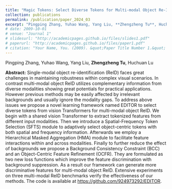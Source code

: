 ```yaml
---
title: "Magic Tokens: Select Diverse Tokens for Multi-modal Object Re-Identification (CVPR 2024)"
collection: publications
permalink: /publication/paper_2024_03
excerpt: "Pingping Zhang, Yuhao Wang, Yang Liu, **Zhengzheng Tu**, Huchuan Lu"
# date: 2009-10-01
# venue: "Journal 1"
# slidesurl: "http://academicpages.github.io/files/slides1.pdf"
# paperurl: "http://academicpages.github.io/files/paper1.pdf"
# citation: "Your Name, You. (2009). &quot;Paper Title Number 1.&quot; <i>Journal 1</i>. 1(1)."
---
```


Pingping Zhang, Yuhao Wang, Yang Liu, **Zhengzheng Tu**, Huchuan Lu

**Abstract:** Single-modal object re-identification (ReID) faces great challenges in maintaining robustness within complex visual scenarios. In contrast multi-modal object ReID utilizes complementary information from diverse modalities showing great potentials for practical applications. However previous methods may be easily affected by irrelevant backgrounds and usually ignore the modality gaps. To address above issues we propose a novel learning framework named EDITOR to select diverse tokens from vision Transformers for multi-modal object ReID. We begin with a shared vision Transformer to extract tokenized features from different input modalities. Then we introduce a Spatial-Frequency Token Selection (SFTS) module to adaptively select object-centric tokens with both spatial and frequency information. Afterwards we employ a Hierarchical Masked Aggregation (HMA) module to facilitate feature interactions within and across modalities. Finally to further reduce the effect of backgrounds we propose a Background Consistency Constraint (BCC) and an Object-Centric Feature Refinement (OCFR). They are formulated as two new loss functions which improve the feature discrimination with background suppression. As a result our framework can generate more discriminative features for multi-modal object ReID. Extensive experiments on three multi-modal ReID benchmarks verify the effectiveness of our methods. The code is available at https://github.com/924973292/EDITOR.
